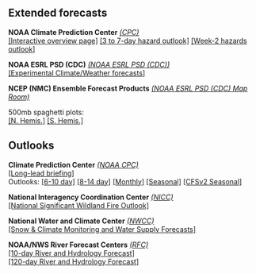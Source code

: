 ## Extended forecasts ##

**NOAA Climate Prediction Center** *[(CPC)](https://www.cpc.ncep.noaa.gov)*  
[[Interactive overview page]](https://www.cpc.ncep.noaa.gov)
[[3 to 7-day hazard outlook]](https://www.wpc.ncep.noaa.gov/threats/threats.php)
[[Week-2 hazards outlook]](https://www.cpc.ncep.noaa.gov/products/predictions/threats/threats.php)

**NOAA ESRL PSD (CDC)** *[(NOAA ESRL PSD (CDC))](https://www.esrl.noaa.gov/psd/)*  
[[Experimental Climate/Weather forecasts]](https://www.esrl.noaa.gov/psd/forecasts/)

**NCEP (NMC) Ensemble Forecast Products** *[(NOAA ESRL PSD (CDC) Map Room)](https://www.esrl.noaa.gov/psd/map/images/ens/ens.html)* 

500mb spaghetti plots:  
[[N. Hemis.]](https://pjbartlein.github.io/UOCWC/html/anim/maps/ncep_ens/spag_nh.html)
[[S. Hemis.]](https://pjbartlein.github.io/UOCWC/html/anim/maps/ncep_ens/spag_sh.html)

## Outlooks ##

**Climate Prediction Center**  *[(NOAA CPC)](https://www.cpc.ncep.noaa.gov)*    
[[Long-lead briefing]](https://www.cpc.ncep.noaa.gov/products/predictions/90day/tools/briefing/)  
Outlooks:  [[6-10 day]](https://www.cpc.ncep.noaa.gov/products/predictions/610day/)
[[8-14 day]](https://www.cpc.ncep.noaa.gov/products/predictions/814day/)
[[Monthly]](https://www.cpc.ncep.noaa.gov/products/predictions/30day/)
[[Seasonal]](https://www.cpc.ncep.noaa.gov/products/predictions/90day/)
[[CFSv2 Seasonal]](https://www.cpc.ncep.noaa.gov/products/CFSv2/CFSv2seasonal.shtml)

**National Interagency Coordination Center** *[(NICC)](http://www.nifc.gov/nicc/)*  
[[National Significant Wildland Fire Outlook]](https://www.nifc.gov/nicc-files/predictive/outlooks/monthly_seasonal_outlook.pdf)

**National Water and Climate Center** *[(NWCC)](https://www.wcc.nrcs.usda.gov/wsf/)*  
[[Snow & Climate Monitoring and Water Supply Forecasts]](https://nwcc-apps.sc.egov.usda.gov/imap/#version=169&elements=&networks=!&states=!&counties=!&hucs=&minElevation=&maxElevation=&elementSelectType=any&activeOnly=true&activeForecastPointsOnly=true&hucLabels=false&hucIdLabels=false&hucParameterLabels=true&stationLabels=&overlays=&hucOverlays=&basinOpacity=75&basinNoDataOpacity=25&basemapOpacity=100&maskOpacity=0&mode=data&openSections=dataElement,parameter,date,basin,options,elements,location,networks&controlsOpen=true&popup=&popupMulti=&popupBasin=&base=esriNgwm&displayType=station&basinType=6&dataElement=PREC&depth=-8&parameter=PCTMED&frequency=DAILY&duration=wytd&customDuration=&dayPart=E&monthPart=E&forecastPubDay=1&forecastExceedance=50&useMixedPast=true&seqColor=1&divColor=7&scaleType=D&scaleMin=&scaleMax=&referencePeriodType=POR&referenceBegin=1991&referenceEnd=2020&minimumYears=20&hucAssociations=true&relativeDate=-1&lat=42.300&lon=-114.300&zoom=4.5)

**NOAA/NWS River Forecast Centers** *[(RFC)](https://water.weather.gov/ahps/rfc/rfc.php)*  
[[10-day River and Hydrology Forecast]](https://www.nwrfc.noaa.gov/rfc/?zoom=6&center=47.33882269482202,-117.333984375&density=1&map_type=ESRI%20Topographic&overlay_basins=false&overlay_hsa=false&overlay_counties=false&overlay_burn_areas=false&lid=&search_type=river)  
[[120-day River and Hydrology Forecast]](https://www.nwrfc.noaa.gov/rfc/?zoom=6&center=47.33882269482202,-117.333984375&density=4&map_type=ESRI%20Topographic&overlay_basins=false&overlay_hsa=false&overlay_counties=false&overlay_burn_areas=false&lid=&search_type=stp)

<!--
**COLA** *[(Center for Ocean-Land-Atmosphere Studies)](http://wxmaps.org)*  
 
Forecast meteograms:  
Eugene  &nbsp;&nbsp;[[84hr]](http://wxmaps.org/pix/eugnam.png)
[[10-day]](http://wxmaps.org/pix/euggfs.png)
[[day 10-16]](http://wxmaps.org/pix/euggfsb.png)
[[day 1-16]](html/eugwx/eug_cola_meteo_0-16.html)  
Portland &nbsp;[[84hr]](http://wxmaps.org/pix/pdxnam.png)
[[10-day]](http://wxmaps.org/pix/pdxgfs.png)
[[day 10-16]](http://wxmaps.org/pix/pdxgfsb.png)
[[day 1-16]](html/eugwx/pdx_cola_meteo_0-16.html)

10-day outlooks  
Continental U.S. &nbsp;&nbsp;&nbsp;&nbsp;&nbsp;&nbsp;&nbsp;&nbsp;&nbsp;
[[temperature]](http://wxmaps.org/pix/temp1.html)
[[precipitation]](http://wxmaps.org/pix/prec1.html)
[[soil moisture]](http://wxmaps.org/pix/soil1.html)  
Canada & Alaska  &nbsp;&nbsp;&nbsp;&nbsp;&nbsp;&nbsp;&nbsp;&nbsp;
[[temperature]](http://wxmaps.org/pix/temp2.html)
[[precipitation]](http://wxmaps.org/pix/prec2.html)
[[soil moisture]](http://wxmaps.org/pix/soil2.html)  
Mexico & Central Am. [[temperature]](http://wxmaps.org/pix/temp3.html)
[[precipitation]](http://wxmaps.org/pix/prec3.html)
[[soil moisture]](http://wxmaps.org/pix/soil3.html)

-->
